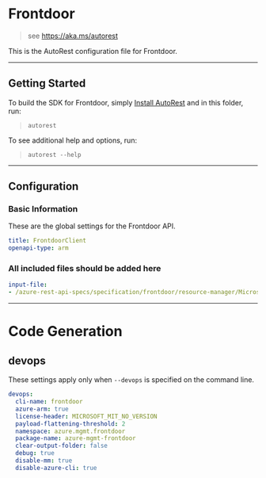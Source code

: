 # Frontdoor

> see https://aka.ms/autorest

This is the AutoRest configuration file for Frontdoor.

---

## Getting Started

To build the SDK for Frontdoor, simply [Install AutoRest](https://aka.ms/autorest/install) and in this folder, run:

> `autorest`

To see additional help and options, run:

> `autorest --help`

---

## Configuration

### Basic Information

These are the global settings for the Frontdoor API.

``` yaml
title: FrontdoorClient
openapi-type: arm
```

### All included files should be added here

``` yaml
input-file:
- /azure-rest-api-specs/specification/frontdoor/resource-manager/Microsoft.Network/stable/2019-04-01/frontdoor.json
```

---

# Code Generation

## devops

These settings apply only when `--devops` is specified on the command line.

``` yaml $(devops)
devops:
  cli-name: frontdoor
  azure-arm: true
  license-header: MICROSOFT_MIT_NO_VERSION
  payload-flattening-threshold: 2
  namespace: azure.mgmt.frontdoor
  package-name: azure-mgmt-frontdoor
  clear-output-folder: false
  debug: true
  disable-mm: true
  disable-azure-cli: true
```
